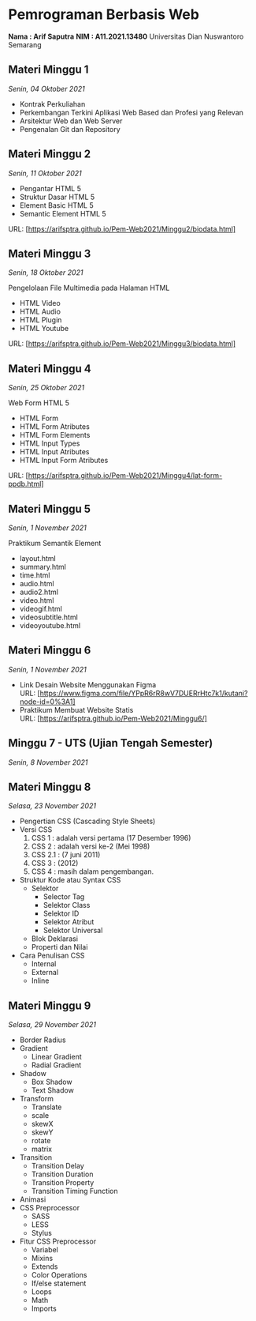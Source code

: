 # Pemrograman Berbasis Web

**Nama : Arif Saputra**
**NIM : A11.2021.13480**
Universitas Dian Nuswantoro Semarang

## Materi Minggu 1

_Senin, 04 Oktober 2021_

- Kontrak Perkuliahan
- Perkembangan Terkini Aplikasi Web Based dan Profesi yang Relevan
- Arsitektur Web dan Web Server
- Pengenalan Git dan Repository

## Materi Minggu 2

_Senin, 11 Oktober 2021_

- Pengantar HTML 5
- Struktur Dasar HTML 5
- Element Basic HTML 5
- Semantic Element HTML 5

URL: [https://arifsptra.github.io/Pem-Web2021/Minggu2/biodata.html]

## Materi Minggu 3

_Senin, 18 Oktober 2021_

Pengelolaan File Multimedia pada Halaman HTML

- HTML Video
- HTML Audio
- HTML Plugin
- HTML Youtube

URL: [https://arifsptra.github.io/Pem-Web2021/Minggu3/biodata.html]

## Materi Minggu 4

_Senin, 25 Oktober 2021_

Web Form HTML 5

- HTML Form
- HTML Form Atributes
- HTML Form Elements
- HTML Input Types
- HTML Input Atributes
- HTML Input Form Atributes

URL: [https://arifsptra.github.io/Pem-Web2021/Minggu4/lat-form-ppdb.html]

## Materi Minggu 5

_Senin, 1 November 2021_

Praktikum Semantik Element

- layout.html
- summary.html
- time.html
- audio.html
- audio2.html
- video.html
- videogif.html
- videosubtitle.html
- videoyoutube.html

## Materi Minggu 6

_Senin, 1 November 2021_

- Link Desain Website Menggunakan Figma<br>
  URL: [https://www.figma.com/file/YPpR6rR8wV7DUERrHtc7k1/kutani?node-id=0%3A1]
- Praktikum Membuat Website Statis<br>
  URL: [https://arifsptra.github.io/Pem-Web2021/Minggu6/]

## Minggu 7 - UTS (Ujian Tengah Semester)

_Senin, 8 November 2021_

## Materi Minggu 8

_Selasa, 23 November 2021_

- Pengertian CSS (Cascading Style Sheets)
- Versi CSS
  1. CSS 1 : adalah versi pertama (17 Desember 1996)
  2. CSS 2 : adalah versi ke-2 (Mei 1998)
  3. CSS 2.1 : (7 juni 2011)
  4. CSS 3 : (2012)
  5. CSS 4 : masih dalam pengembangan.
- Struktur Kode atau Syntax CSS
  - Selektor
    - Selector Tag
    - Selektor Class
    - Selektor ID
    - Selektor Atribut
    - Selektor Universal
  - Blok Deklarasi
  - Properti dan Nilai
- Cara Penulisan CSS
  - Internal
  - External
  - Inline

## Materi Minggu 9

_Selasa, 29 November 2021_

- Border Radius
- Gradient
  - Linear Gradient
  - Radial Gradient
- Shadow
  - Box Shadow
  - Text Shadow
- Transform
  - Translate
  - scale
  - skewX
  - skewY
  - rotate
  - matrix
- Transition
  - Transition Delay
  - Transition Duration
  - Transition Property
  - Transition Timing Function
- Animasi
- CSS Preprocessor
  - SASS
  - LESS
  - Stylus
- Fitur CSS Preprocessor
  - Variabel
  - Mixins
  - Extends
  - Color Operations
  - If/else statement
  - Loops
  - Math
  - Imports
